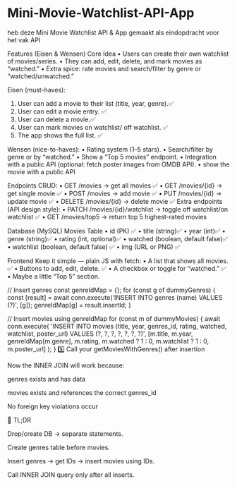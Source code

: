 # Mini-Movie-Watchlist-API-App
heb deze Mini Movie Watchlist API &amp; App gemaakt als eindopdracht voor het vak API

Features (Eisen & Wensen)
Core Idea
•	Users can create their own watchlist of movies/series.
•	They can add, edit, delete, and mark movies as “watched.”
•	Extra spice: rate movies and search/filter by genre or “watched/unwatched.”

Eisen (must-haves):
1.	User can add a movie to their list (title, year, genre).✅
2.	User can edit a movie entry. ✅
3.	User can delete a movie.✅
4.	User can mark movies on watchlist/ off watchlist. ✅
5.	The app shows the full list. ✅
   
Wensen (nice-to-haves):
•	Rating system (1–5 stars). 
•	Search/filter by genre or by “watched.”
•	Show a “Top 5 movies” endpoint.
•	Integration with a public API (optional: fetch poster images from OMDB API).
•   show the movie with a public API

Endpoints
CRUD:
•	GET /movies → get all movies ✅
•	GET /movies/{id} → get single movie ✅
•	POST /movies → add movie ✅
•	PUT /movies/{id} → update movie ✅
•	DELETE /movies/{id} → delete movie ✅
Extra endpoints (API design style):
•	PATCH /movies/{id}/watchlist → toggle off watchlist/on watchlist ✅
•	GET /movies/top5 → return top 5 highest-rated movies

Database (MySQL)
Movies Table
•	id (PK) ✅
•	title (string)✅
•	year (int)✅
•	genre (string)✅
•	rating (int, optional)✅
•	watched (boolean, default false)✅
•   watchlist (boolean, default false) ✅
•   img (URL or PNG) ✅

Frontend
Keep it simple — plain JS with fetch:
•	A list that shows all movies. ✅
•	Buttons to add, edit, delete. ✅
•	A checkbox or toggle for “watched.” ✅
•	Maybe a little “Top 5” section. 

// Insert genres
const genreIdMap = {};
for (const g of dummyGenres) {
  const [result] = await conn.execute('INSERT INTO genres (name) VALUES (?)', [g]);
  genreIdMap[g] = result.insertId;
}

// Insert movies using genreIdMap
for (const m of dummyMovies) {
  await conn.execute(
    'INSERT INTO movies (title, year, genres_id, rating, watched, watchlist, poster_url) VALUES (?, ?, ?, ?, ?, ?, ?)',
    [m.title, m.year, genreIdMap[m.genre], m.rating, m.watched ? 1 : 0, m.watchlist ? 1 : 0, m.poster_url]
  );
}
5️⃣ Call your getMoviesWithGenres() after insertion

Now the INNER JOIN will work because:

genres exists and has data

movies exists and references the correct genres_id

No foreign key violations occur

🔹 TL;DR

Drop/create DB → separate statements.

Create genres table before movies.

Insert genres → get IDs → insert movies using IDs.

Call INNER JOIN query only after all inserts.
